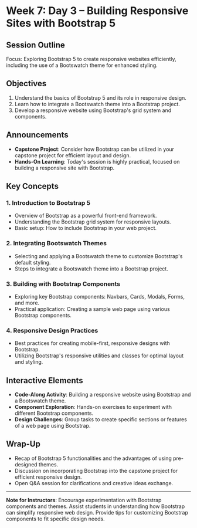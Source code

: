 # Week 7: Day 3 – Building Responsive Sites with Bootstrap 5

## Session Outline

Focus: Exploring Bootstrap 5 to create responsive websites efficiently, including the use of a Bootswatch theme for enhanced styling.

## Objectives

1. Understand the basics of Bootstrap 5 and its role in responsive design.
2. Learn how to integrate a Bootswatch theme into a Bootstrap project.
3. Develop a responsive website using Bootstrap's grid system and components.

## Announcements

- **Capstone Project**: Consider how Bootstrap can be utilized in your capstone project for efficient layout and design.
- **Hands-On Learning**: Today's session is highly practical, focused on building a responsive site with Bootstrap.

## Key Concepts

### 1. Introduction to Bootstrap 5

- Overview of Bootstrap as a powerful front-end framework.
- Understanding the Bootstrap grid system for responsive layouts.
- Basic setup: How to include Bootstrap in your web project.

### 2. Integrating Bootswatch Themes

- Selecting and applying a Bootswatch theme to customize Bootstrap's default styling.
- Steps to integrate a Bootswatch theme into a Bootstrap project.

### 3. Building with Bootstrap Components

- Exploring key Bootstrap components: Navbars, Cards, Modals, Forms, and more.
- Practical application: Creating a sample web page using various Bootstrap components.

### 4. Responsive Design Practices

- Best practices for creating mobile-first, responsive designs with Bootstrap.
- Utilizing Bootstrap's responsive utilities and classes for optimal layout and styling.

## Interactive Elements

- **Code-Along Activity**: Building a responsive website using Bootstrap and a Bootswatch theme.
- **Component Exploration**: Hands-on exercises to experiment with different Bootstrap components.
- **Design Challenges**: Group tasks to create specific sections or features of a web page using Bootstrap.

## Wrap-Up

- Recap of Bootstrap 5 functionalities and the advantages of using pre-designed themes.
- Discussion on incorporating Bootstrap into the capstone project for efficient responsive design.
- Open Q&A session for clarifications and creative ideas exchange.

---

**Note for Instructors**: Encourage experimentation with Bootstrap components and themes. Assist students in understanding how Bootstrap can simplify responsive web design. Provide tips for customizing Bootstrap components to fit specific design needs.
